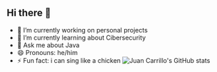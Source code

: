 ## Hi there  👋


<!--**jdCarrillo15/jdCarrillo15** is a ✨ _special_ ✨ repository because its `README.md` (this file) appears on your GitHub profile.-->

- 🔭 I’m currently working on personal projects
- 🌱 I’m currently learning about Cibersecurity
- 💬 Ask me about Java
- 😄 Pronouns: he/him
- ⚡ Fun fact: i can sing like a chicken
![Juan Carrillo's GitHub stats](https://github-readme-stats.vercel.app/api?username=jdCarrillo15&hide=contribs,prs)
